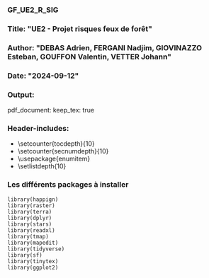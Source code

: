 ### GF_UE2_R_SIG

### Title: "UE2 - Projet risques feux de forêt"
### Author: "DEBAS Adrien, FERGANI Nadjim, GIOVINAZZO Esteban, GOUFFON Valentin, VETTER Johann"
### Date: "2024-09-12"
### Output: 
  pdf_document:
    keep_tex: true
### Header-includes:
  - \setcounter{tocdepth}{10}
  - \setcounter{secnumdepth}{10}
  - \usepackage{enumitem}
  - \setlistdepth{10}

### Les différents packages à installer 
 ```{r load_packages, include=FALSE}
library(happign)
library(raster)
library(terra)
library(dplyr)
library(stars)
library(readxl)
library(tmap)
library(mapedit)
library(tidyverse)
library(sf)
library(tinytex)
library(ggplot2)
```
